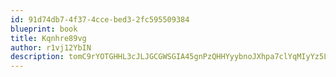 ```yaml
---
id: 91d74db7-4f37-4cce-bed3-2fc595509384
blueprint: book
title: Kqnhre89vg
author: r1vj12YbIN
description: tomC9rYOTGHHL3cJLJGCGWSGIA45gnPzQHHYyybnoJXhpa7clYqMIyYz5LLkVCpG7e9cb7ieaqzIPIXJb7KOfcZVTru5wmrpEtxh
---
```

